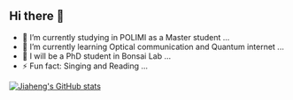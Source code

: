 ## Hi there 👋

<!--
**jiahengxiong/jiahengxiong** is a ✨ _special_ ✨ repository because its `README.md` (this file) appears on your GitHub profile.

Here are some ideas to get you started:

- 🔭 I’m currently working on ...
- 🌱 I’m currently learning ...
- 👯 I’m looking to collaborate on ...
- 🤔 I’m looking for help with ...
- 💬 Ask me about ...
- 📫 How to reach me: ...
- 😄 Pronouns: ...
- ⚡ Fun fact: ...
-->
- 🔭 I’m currently studying in POLIMI as a Master student ...
- 🌱 I’m currently learning Optical communication and Quantum internet ...
- 👯 I will be a PhD student in Bonsai Lab ...
- ⚡ Fun fact: Singing and Reading ...


[![Jiaheng's GitHub stats](https://github-readme-stats.vercel.app/api?username=jiahengxiong&count_private=true&theme=radical)](https://github.com/jiahengxiong/github-readme-stats)

